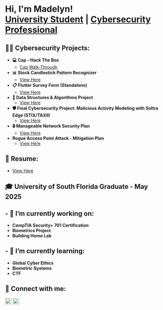<h1>Hi, I'm Madelyn! <br/><a href="https://github.com/maddyspeers">University Student</a> | <a href="https://www.linkedin.com/in/madelynspeers/">Cybersecurity Professional</a>

<h2>👨‍💻 Cybersecurity Projects:</h2>

- <b>💻 Cap - Hack The Box</b>
  - [Cap Walk-Through](https://github.com/maddyspeers/Cap)
- <b>📊 Stock Candlestick Pattern Recognizer</b>
  - [View Here](https://github.com/maddyspeers/Stock)
- <b>📋 Flutter Survey Form (Standalone)</b>
  - [View Here](https://github.com/maddyspeers/flutter-survey-form)
- <b> 🧠 Data Structures & Algorithms Project</b>
  - [View Here](https://github.com/maddyspeers/data-structure-project)
- <b> 🛡️ Final Cybersecurity Project: Malicious Activity Modeling with Soltra Edge (STIX/TAXII)</b>
  - [View Here](https://github.com/maddyspeers/scareware-beware)
- <b> 🔒 Manageable Network Security Plan</b>
  - [View Here](https://github.com/maddyspeers/network-plan)
- <b> Rogue Access Point Attack - Mitigation Plan</b>
  - [View Here](https://github.com/maddyspeers/access-control) 
  
<h2>📄 Resume: </h2>

- [View Here](https://github.com/maddyspeers/Resume/blob/main/Madelyn%20Speers.pdf) 
<h2>🎓 University of South Florida Graduate - May 2025 </h2>

<h2>- 🔭 I’m currently working on:</h2>

- <b> CompTIA Security+ 701 Certification</b>
- <b> Biometrics Project</b>
- <b> Building Home Lab</b>

<h2>- 🌱 I’m currently learning:</h2>

- <b> Global Cyber Ethics</b>
- <b> Biometric Systems</b>
- <b> CTF</b>

<h2> 🤳 Connect with me:</h2>

[<img align="left" alt="Madelyn Speers | LinkedIn" width="22px" src="https://cdn.jsdelivr.net/npm/simple-icons@v3/icons/linkedin.svg" />][linkedin]
[<img align="left" alt="MaddySpeers | Instagram" width="22px" src="https://cdn.jsdelivr.net/npm/simple-icons@v3/icons/instagram.svg" />][instagram]

[instagram]: https://www.instagram.com/maddyspeers/
[linkedin]: https://linkedin.com/in/madelynspeers

<!--
**joshmadakor1/joshmadakor1** is a ✨ _special_ ✨ repository because its `README.md` (this file) appears on your GitHub profile.

Here are some ideas to get you started:

- 🔭 I’m currently working on ...
- 🌱 I’m currently learning ...
- 👯 I’m looking to collaborate on ...
- 🤔 I’m looking for help with ...
- 💬 Ask me about ...
- ⚡ Fun fact: ...
-->
